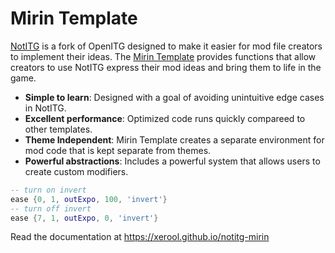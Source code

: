 # Mirin Template
[NotITG](https://notitg.heysora.net) is a fork of OpenITG designed to make it easier for mod file creators to implement their ideas. The [Mirin Template](https://www.github.com/XeroOl/notitg-mirin) provides functions that allow creators to use NotITG express their mod ideas and bring them to life in the game.

* **Simple to learn**: Designed with a goal of avoiding unintuitive edge cases in NotITG.
* **Excellent performance**: Optimized code runs quickly compareed to other templates.
* **Theme Independent**: Mirin Template creates a separate environment for mod code that is kept separate from themes.
* **Powerful abstractions**: Includes a powerful system that allows users to create custom modifiers.

```lua
-- turn on invert
ease {0, 1, outExpo, 100, 'invert'}
-- turn off invert
ease {7, 1, outExpo, 0, 'invert'}
```
Read the documentation at https://xerool.github.io/notitg-mirin
